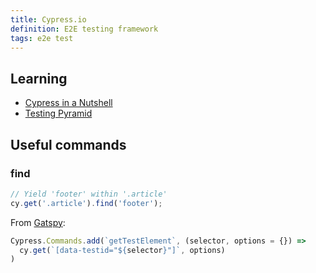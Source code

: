 ```yaml
---
title: Cypress.io
definition: E2E testing framework
tags: e2e test
---
```


## Learning

* [Cypress in a Nutshell](https://youtu.be/LcGHiFnBh3Y)
* [Testing Pyramid](https://testingjavascript.com/)

## Useful commands

### find
```JavaScript
// Yield 'footer' within '.article'
cy.get('.article').find('footer');
```

From [Gatspy](https://github.com/gatsbyjs/gatsby/blob/master/packages/gatsby-cypress/src/commands.js#L5):
```JavaScript
Cypress.Commands.add(`getTestElement`, (selector, options = {}) =>
  cy.get(`[data-testid="${selector}"]`, options)
)
```
